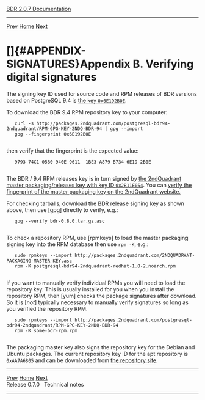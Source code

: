   [BDR 2.0.7 Documentation](README.md)                                                            
  --------------------------------------------------------- ----------------------------------- -- ---------------------------------------------------------
  [Prev](release-0.7.md "Release 0.7.0")   [Home](README.md)        [Next](technotes.md "Technical notes")  


# []{#APPENDIX-SIGNATURES}Appendix B. Verifying digital signatures

The signing key ID used for source code and RPM releases of BDR versions
based on PostgreSQL 9.4 is [the key
`0x6E192B0E`](http://packages.2ndquadrant.com/postgresql-bdr94-2ndquadrant/RPM-GPG-KEY-2NDQ-BDR-94).

To download the BDR 9.4 RPM repository key to your computer:

``` PROGRAMLISTING
   curl -s http://packages.2ndquadrant.com/postgresql-bdr94-2ndquadrant/RPM-GPG-KEY-2NDQ-BDR-94 | gpg --import
   gpg --fingerprint 0x6E192B0E
  
```

then verify that the fingerprint is the expected value:

``` PROGRAMLISTING
   9793 74C1 0580 940E 9611  1BE3 A879 B734 6E19 2B0E
  
```

The BDR / 9.4 RPM releases key is in turn signed by [the 2ndQuadrant
master packaging/releases key with key ID
`0x2B11E054`](http://packages.2ndquadrant.com/2NDQUADRANT-PACKAGING-MASTER-KEY.asc).
You can [verify the fingerprint of the master packaging key on the
2ndQuadrant
website.](http://2ndquadrant.com/signing-keys)

For checking tarballs, download the BDR release signing key as shown
above, then use [gpg] directly to verify, e.g.:

``` PROGRAMLISTING
   gpg --verify bdr-0.8.0.tar.gz.asc
  
```

To check a repository RPM, use [rpmkeys] to load the
master packaging signing key into the RPM database then use
`rpm -K`, e.g.:

``` PROGRAMLISTING
   sudo rpmkeys --import http://packages.2ndquadrant.com/2NDQUADRANT-PACKAGING-MASTER-KEY.asc
   rpm -K postgresql-bdr94-2ndquadrant-redhat-1.0-2.noarch.rpm
  
```

If you want to manually verify individual RPMs you will need to load the
repository key. This is usually installed for you when you install the
repository RPM, then [yum] checks the package signatures
after download. So it is [*not*] typically necessary to
manually verify signatures so long as you verified the repository RPM.

``` PROGRAMLISTING
   sudo rpmkeys --import http://packages.2ndquadrant.com/postgresql-bdr94-2ndquadrant/RPM-GPG-KEY-2NDQ-BDR-94
   rpm -K some-bdr-rpm.rpm
  
```

The packaging master key also signs the repository key for the Debian
and Ubuntu packages. The current repository key ID for the apt
repository is `0xAA7A6805` and can be downloaded from [the
repository
site](http://packages.2ndquadrant.com/bdr/apt/AA7A6805.asc).



  ----------------------------------------- ----------------------------------- ---------------------------------------
  [Prev](release-0.7.md)    [Home](README.md)    [Next](technotes.md)  
  Release 0.7.0                                                                                         Technical notes
  ----------------------------------------- ----------------------------------- ---------------------------------------

